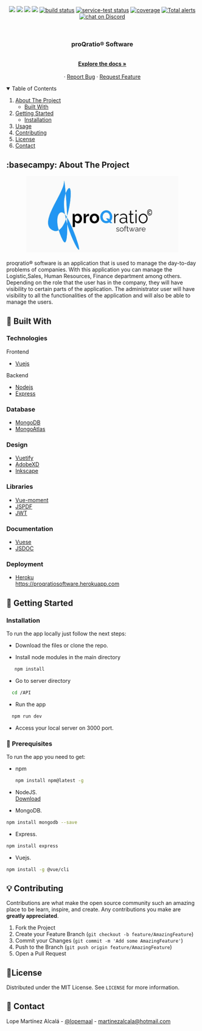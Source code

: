 <p align="center">
    <a href="https://github.com/badges/shields/graphs/contributors" alt="Contributors">
        <img src="https://img.shields.io/github/contributors/badges/shields" /></a>
    <a href="#backers" alt="Backers on Open Collective">
        <img src="https://img.shields.io/opencollective/backers/shields" /></a>
    <a href="#sponsors" alt="Sponsors on Open Collective">
        <img src="https://img.shields.io/opencollective/sponsors/shields" /></a>
    <a href="https://github.com/badges/shields/pulse" alt="Activity">
        <img src="https://img.shields.io/github/commit-activity/m/badges/shields" /></a>
    <a href="https://circleci.com/gh/badges/shields/tree/master">
        <img src="https://img.shields.io/circleci/project/github/badges/shields/master" alt="build status"></a>
    <a href="https://circleci.com/gh/badges/daily-tests">
        <img src="https://img.shields.io/circleci/project/github/badges/daily-tests?label=service%20tests"
            alt="service-test status"></a>
    <a href="https://coveralls.io/github/badges/shields">
        <img src="https://img.shields.io/coveralls/github/badges/shields"
            alt="coverage"></a>
    <a href="https://lgtm.com/projects/g/badges/shields/alerts/">
        <img src="https://img.shields.io/lgtm/alerts/g/badges/shields"
            alt="Total alerts"/></a>
    <a href="https://discord.gg/HjJCwm5">
        <img src="https://img.shields.io/discord/308323056592486420?logo=discord"
            alt="chat on Discord"></a>
</p>
<!-- PROJECT LOGO -->
<br />
<div align="center">
  <a href="https://github.com/othneildrew/Best-README-Template">

  </a>

  <h3 align="center">proQratio® Software</h3>

  <p align="center">
    <br />
    <a href="https://github.com/othneildrew/Best-README-Template"><strong>Explore the docs »</strong></a>
    <br />
    <br /> ·
    <a href="https://github.com/othneildrew/Best-README-Template/issues">Report Bug</a>
    ·
    <a href="https://github.com/othneildrew/Best-README-Template/issues">Request Feature</a>
  </p>
</div>



<!-- TABLE OF CONTENTS -->
<details open="open">
  <summary>Table of Contents</summary>
  <ol>
    <li>
      <a href="#about-the-project">About The Project</a>
      <ul>
        <li><a href="#built-with">Built With</a></li>
      </ul>
    </li>
    <li>
      <a href="#getting-started">Getting Started</a>
      <ul>
        <li><a href="#installation">Installation</a></li>
      </ul>
    </li>
    <li><a href="#usage">Usage</a></li>
    <li><a href="#contributing">Contributing</a></li>
    <li><a href="#license">License</a></li>
    <li><a href="#contact">Contact</a></li>
  </ol>
</details>



<!-- ABOUT THE PROJECT -->
## :basecampy: About The Project 
<div align="center">
 <img src="images/screenshot2.png" alt="Logo" width="400" height="200">
  </div></br>
proqratio® software is an application that is used to manage the day-to-day problems of companies.  
 With this application you can manage the Logistic,Sales, Human Resources, Finance department among others. 
 Depending on the role that the user has in the company, they will have visibility to certain parts of the application. 
 The administrator user will have visibility to all the functionalities of the application and will also be able to manage the users. 

## :rocket: Built With

### Technologies
 Frontend  
* [Vuejs](https://vuejs.org/)  

Backend  

* [Nodejs](https://nodejs.org/es/)
* [Express](https://expressjs.com/)

### Database
* [MongoDB](https://www.mongodb.com/)
* [MongoAtlas](https://www.mongodb.com/cloud/atlas/lp/try2?utm_source=google&utm_campaign=gs_emea_spain_search_core_brand_atlas_desktop&utm_term=mongo%20atlas&utm_medium=cpc_paid_search&utm_ad=e&utm_ad_campaign_id=12212624563&gclid=CjwKCAjwy42FBhB2EiwAJY0yQn6Za331GuXfYFYlCQtiF900YWVYxg5xalr0PP_KtywOyKy3XuUSIBoCRMIQAvD_BwE/)

### Design
* [Vuetify](https://vuetifyjs.com/en/)
* [AdobeXD](https://www.adobe.com/es/products/xd.html)
* [Inkscape](https://inkscape.org/es/)

### Libraries
* [Vue-moment](https://www.npmjs.com/package/vue-moment)
* [JSPDF](https://github.com/MrRio/jsPDF)
* [JWT](https://jwt.io/)

### Documentation
* [Vuese](https://vuese.org/)
* [JSDOC](https://jsdoc.app/)

### Deployment
* [Heroku](https://www.heroku.com/)   
https://proqratiosoftware.herokuapp.com

<!-- GETTING STARTED -->
## :file_folder: Getting Started

### Installation

To run the app locally just follow the next steps:

* Download the files or clone the repo.

* Install node modules in the main directory 
```sh
   npm install
   ```
* Go to server directory
 ```sh
   cd /API
   ```
* Run the app 
 ```sh
   npm run dev
   ```
* Access your local server on 3000 port.

### :scroll: Prerequisites

To run the app you need to get:  
* npm
  ```sh
  npm install npm@latest -g
  ```  
* NodeJS.    
 [Download](https://nodejs.org/es/download/)  
 
* MongoDB.   
 ```sh
npm install mongodb --save
  ```  
* Express.  
 ```sh
npm install express
  ```  
* Vuejs.  
 ```sh
npm install -g @vue/cli
  ```  
<!-- CONTRIBUTING -->
## :bulb: Contributing

Contributions are what make the open source community such an amazing place to be learn, inspire, and create. Any contributions you make are **greatly appreciated**.

1. Fork the Project
2. Create your Feature Branch (`git checkout -b feature/AmazingFeature`)
3. Commit your Changes (`git commit -m 'Add some AmazingFeature'`)
4. Push to the Branch (`git push origin feature/AmazingFeature`)
5. Open a Pull Request

<!-- LICENSE -->
## :page_facing_up:License

Distributed under the MIT License. See `LICENSE` for more information.

<!-- CONTACT -->
## :email: Contact

Lope Martínez Alcalá - [@lopemaal](https://twitter.com/lopemaal) - martinezalcala@hotmail.com
